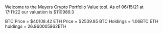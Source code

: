 Welcome to the Meyers Crypto Portfolio Value tool. 
As of 06/15/21 at 17:11:22 our valuation is $110989.3 

BTC Price = $40108.42
 ETH Price = $2539.85
BTC Holdings = 1.06BTC
 ETH holdings = 26.960005962ETH 
